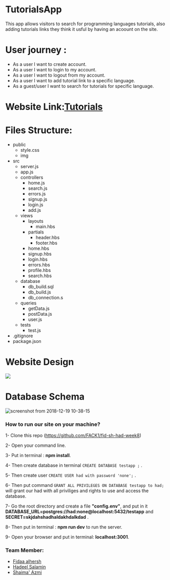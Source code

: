 # TutorialsApp
This app allows visitors to search for programming languages tutorials, also adding tutorials links they think it usful by having an acoount on the site.

# User journey :
  - As a user I want to create account.
  - As a user I want to login to my account.
  - As a user I want to logout from my account.
  - As a user I want to add tutorial link to a specific language.
  - As a guest/user I want to search for tutorials for specific language.
 
 
# Website Link:[Tutorials](https://languagetutorialsapp.herokuapp.com/)


# Files Structure:
  - public 
    - style.css 
    - img
  - src 
    - server.js
    - app.js
    - controllers
      - home.js
      - search.js
      - errors.js
      - signup.js
      - login.js
      - add.js
    - views
      - layouts
        - main.hbs
      - partials
        - header.hbs
        - footer.hbs
      - home.hbs
      - signup.hbs
      - login.hbs
      - errors.hbs
      - profile.hbs
      - search.hbs
    - database
      - db_build.sql
      - db_build.js
      - db_connection.s
     - queries
        - getData.js
        - postData.js
        - user.js
    - tests
      - test.js
  - .gitignore
  - package.json
  
  # Website Design 
  ![](https://scontent.fjrs2-1.fna.fbcdn.net/v/t1.15752-9/48424794_131512214408673_4414917314441379840_n.jpg?_nc_cat=102&_nc_ht=scontent.fjrs2-1.fna&oh=58b9c0f01f10738e7d5f38b445915c61&oe=5CD7C356)
  # Database Schema
![screenshot from 2018-12-19 10-38-15](https://user-images.githubusercontent.com/37650536/50208618-3fcd1400-0337-11e9-807a-3338c6a0b483.png)
 ### How to run our site on your machine?

1- Clone this repo (https://github.com/FACK1/fid-sh-had-week8)

2- Open your command line.

3- Put in terminal : **npm install**.
 
4- Then create database in terminal `CREATE DATABASE testapp ;` .

5- Then  create user `CREATE USER had with password 'none';` .

6- Then  put command `GRANT ALL PRIVILEGES ON DATABASE testapp to had;` will grant our had  with all priviliges and rights to use and access the database.
 
7- Go the root directory and create a file **"config.env"**, and put in it **DATABASE_URL=postgres://had:none@localhost:5432/testapp** and **SECRET=skjdahshadhaldakhdalkdad** .

8- Then put in terminal : **npm run dev** to run the server.

9- Open your browser and put in terminal: **localhost:3001**.



### Team Member:
- [Fidaa alhersh](https://github.com/fdo2)
- [Hadeel Salamin](https://github.com/Hadeel-Salamin)
- [Shaima' Azmi](https://github.com/shaima96)

